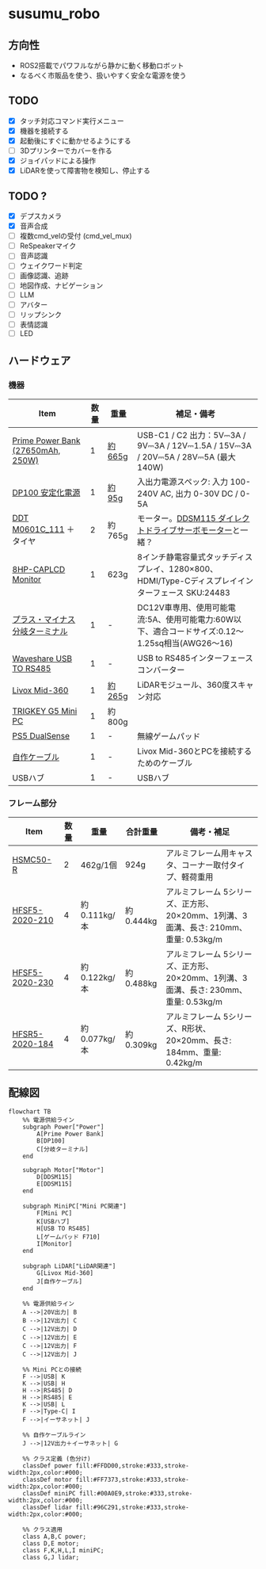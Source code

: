 # susumu_robo
## 方向性
- ROS2搭載でパワフルながら静かに動く移動ロボット
- なるべく市販品を使う、扱いやすく安全な電源を使う
## TODO
- [x] タッチ対応コマンド実行メニュー
- [x] 機器を接続する
- [x] 起動後にすぐに動かせるようにする
- [ ] 3Dプリンターでカバーを作る
- [x] ジョイパッドによる操作
- [x] LiDARを使って障害物を検知し、停止する
## TODO ?
- [x] デプスカメラ
- [x] 音声合成
- [ ] 複数cmd_velの受付 (cmd_vel_mux)
- [ ] ReSpeakerマイク
- [ ] 音声認識
- [ ] ウェイクワード判定
- [ ] 画像認識、追跡
- [ ] 地図作成、ナビゲーション
- [ ] LLM
- [ ] アバター
- [ ] リップシンク
- [ ] 表情認識
- [ ] LED

## ハードウェア
### 機器
| Item                                                                                                                                                                                                                                                   | 数量 | 重量                                                   | 補足・備考                                                                                                                      |
|--------------------------------------------------------------------------------------------------------------------------------------------------------------------------------------------------------------------------------------------------------|----|------------------------------------------------------|---------------------------------------------------------------------------------------------------------------------------------|
| [Prime Power Bank (27650mAh, 250W)](https://www.ankerjapan.com/products/a1340)                                                                                                                                                                         | 1  | [約665g](https://www.ankerjapan.com/products/a1340)   | USB-C1 / C2 出力：5V⎓3A / 9V⎓3A / 12V⎓1.5A / 15V⎓3A / 20V⎓5A / 28V⎓5A (最大140W)                                                                 |
| [DP100 安定化電源](https://www.switch-science.com/products/9414)                                                                                                                                                                                            | 1  | [約95g](https://www.switch-science.com/products/9414) | 入出力電源スペック: 入力 100-240V AC, 出力 0-30V DC / 0-5A                                                                      |
| [DDT M0601C_111](https://www.switch-science.com/products/764) ＋ タイヤ           | 2  | 約765g                                                | モーター。[DDSM115 ダイレクトドライブサーボモーター](https://www.switch-science.com/products/9628)と一緒？    |
| [8HP-CAPLCD Monitor](https://www.waveshare.com/8hp-caplcd-monitor.htm)                                                                                                                                                                                 | 1  | 623g                                                 | 8インチ静電容量式タッチディスプレイ、1280×800、HDMI/Type-Cディスプレイインターフェース SKU:24483 |
| [プラス・マイナス分岐ターミナル](https://www.amon.jp/products2/detail.php?product_code=3360)                                                                                                                                                                          | 1  | -                                                    | DC12V車専用、使用可能電流:5A、使用可能電力:60W以下、適合コードサイズ:0.12〜1.25sq相当(AWG26〜16)                                      |
| [Waveshare USB TO RS485](https://www.waveshare.com/usb-to-rs485.htm)                                                                                                                                                                                   | 1  | -                                                    | USB to RS485インターフェースコンバーター                                                                                         |
| [Livox Mid-360](https://www.livoxtech.com/jp/mid-360)                                                                                                                                                                                                  | 1  | [約265g](https://www.livoxtech.com/jp/mid-360)        | LiDARモジュール、360度スキャン対応                                                                                            |
| [TRIGKEY G5 Mini PC](https://trigkey.com/products/trigkey-g5-mini-pc-w11-desktop-12th-gen-intel-n1004core-up-to-3-4ghz-16g-ddr4-500g-pcie1-ssd-dual-ethernet-mini-computer-support-micro-computer-w10-pro-wifi-6-bt5-2-dual-hdmi-triple-screen-output) | 1  | 約800g                                                ||
| [PS5 DualSense](https://www.playstation.com/ja-jp/accessories/dualsense-wireless-controller/) | 1 | - | 無線ゲームパッド |
| [自作ケーブル](https://www.sato-susumu.com/entry/mid360_cable)| 1 | - |Livox Mid-360とPCを接続するためのケーブル|
| USBハブ | 1 | - | USBハブ |

### フレーム部分
| Item                                                                                                     | 数量 | 重量         | 合計重量     | 備考・補足                                                    |
|----------------------------------------------------------------------------------------------------------|------|------------|----------|----------------------------------------------------------|
| [HSMC50-R](https://jp.misumi-ec.com/vona2/detail/110300477340/?ProductCode=HSMC50-R)                    | 2    | 462g/1個    | 924g     | アルミフレーム用キャスタ、コーナー取付タイプ、軽荷重用                              |
| [HFSF5-2020-210](https://jp.misumi-ec.com/vona2/detail/110302683920/?ProductCode=HFSF5-2020-210)        | 4    | 約0.111kg/本 | 約0.444kg | アルミフレーム 5シリーズ、正方形、20×20mm、1列溝、3面溝、長さ: 210mm、重量: 0.53kg/m |
| [HFSF5-2020-230](https://jp.misumi-ec.com/vona2/detail/110302683920/?ProductCode=HFSF5-2020-230)        | 4    | 約0.122kg/本 | 約0.488kg | アルミフレーム 5シリーズ、正方形、20×20mm、1列溝、3面溝、長さ: 230mm、重量: 0.53kg/m |
| [HFSR5-2020-184](https://jp.misumi-ec.com/vona2/detail/110302685570/?ProductCode=HFSR5-2020-184)        | 4    | 約0.077kg/本 | 約0.309kg | アルミフレーム 5シリーズ、R形状、20×20mm、長さ: 184mm、重量: 0.42kg/m         |


## 配線図
```mermaid
flowchart TB
    %% 電源供給ライン
    subgraph Power["Power"]
        A[Prime Power Bank]
        B[DP100]
        C[分岐ターミナル]
    end

    subgraph Motor["Motor"]
        D[DDSM115]
        E[DDSM115]
    end

    subgraph MiniPC["Mini PC関連"]
        F[Mini PC]
        K[USBハブ]
        H[USB TO RS485]
        L[ゲームパッド F710]
        I[Monitor]
    end

    subgraph LiDAR["LiDAR関連"]
        G[Livox Mid-360]
        J[自作ケーブル]
    end

    %% 電源供給ライン
    A -->|20V出力| B
    B -->|12V出力| C
    C -->|12V出力| D
    C -->|12V出力| E
    C -->|12V出力| F
    C -->|12V出力| J

    %% Mini PCとの接続
    F -->|USB| K
    K -->|USB| H
    H -->|RS485| D
    H -->|RS485| E
    K -->|USB| L
    F -->|Type-C| I
    F -->|イーサネット| J

    %% 自作ケーブルライン
    J -->|12V出力＋イーサネット| G

    %% クラス定義 (色分け)
    classDef power fill:#FFDD00,stroke:#333,stroke-width:2px,color:#000;     
    classDef motor fill:#FF7373,stroke:#333,stroke-width:2px,color:#000;     
    classDef miniPC fill:#00A0E9,stroke:#333,stroke-width:2px,color:#000;   
    classDef lidar fill:#96C291,stroke:#333,stroke-width:2px,color:#000;     

    %% クラス適用
    class A,B,C power;
    class D,E motor;
    class F,K,H,L,I miniPC;
    class G,J lidar;
```
